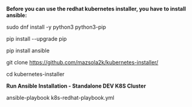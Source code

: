 **Before you can use the redhat kubernetes installer, you have to install ansible:**

sudo dnf install -y python3 python3-pip

pip install --upgrade pip

pip install ansible

git clone https://github.com/mazsola2k/kubernetes-installer/

cd kubernetes-installer

**Run Ansible Installation - Standalone DEV K8S Cluster**

ansible-playbook k8s-redhat-playbook.yml




